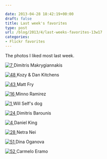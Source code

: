 ```yaml
---

date: 2013-04-28 18:42:19+00:00
draft: false
title: Last week's favorites
type: post
url: /blog/2013/4/last-weeks-favorites-13w17
categories:
- Flickr favorites
---
```


The photos I liked most last week.

[![7](http://farm9.staticflickr.com/8383/8681817694_0a3b13f733_b.jpg)
](http://www.flickr.com/photos/50628097@N05/8681817694)
Dimitris Makrygiannakis





[![48](http://farm9.staticflickr.com/8262/8635930304_2d961d6589_b.jpg)
](http://www.flickr.com/photos/25282915@N00/8635930304)
Kozy & Dan Kitchens





[![43](http://farm9.staticflickr.com/8117/8670562699_95429a135e_b.jpg)
](http://www.flickr.com/photos/33761401@N02/8670562699)
Matt Fry





[![16](http://farm9.staticflickr.com/8534/8672740485_d9679b9456_b.jpg)
](http://www.flickr.com/photos/33987755@N02/8672740485)
Minno Ramirez





[![1](http://farm9.staticflickr.com/8520/8679115972_d9672df180_b.jpg)
](http://www.flickr.com/photos/95284037@N08/8679115972)
Will Self's dog





[![24](http://farm9.staticflickr.com/8257/8674600597_fc8972614b_b.jpg)
](http://www.flickr.com/photos/60032579@N02/8674600597)
Dimitris Barounis





[![4](http://farm9.staticflickr.com/8377/8475853803_b64f314eb3_b.jpg)
](http://www.flickr.com/photos/71710385@N05/8475853803)
Daniel King





[![28](http://farm9.staticflickr.com/8398/8675377017_5614743900_b.jpg)
](http://www.flickr.com/photos/36705722@N08/8675377017)
Netra Nei





[![51](http://farm9.staticflickr.com/8241/8662081676_721fdd97f3.jpg)
](http://www.flickr.com/photos/26197154@N00/8662081676)
Dina Oganova





[![52](http://farm9.staticflickr.com/8265/8664909563_5c0d49659e_b.jpg)
](http://www.flickr.com/photos/66556650@N05/8664909563)
Carmelo Eramo
